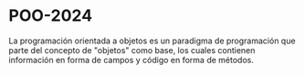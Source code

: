 # POO-2024
La programación orientada a objetos es un paradigma de programación que parte del concepto de "objetos" como base, los cuales contienen información en forma de campos y código en forma de métodos.
